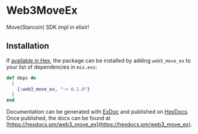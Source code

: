 # Web3MoveEx

Move(Starcoin) SDK impl in elixir!

## Installation

If [available in Hex](https://hex.pm/docs/publish), the package can be installed
by adding `web3_move_ex` to your list of dependencies in `mix.exs`:

```elixir
def deps do
  [
    {:web3_move_ex, "~> 0.1.0"}
  ]
end
```

Documentation can be generated with [ExDoc](https://github.com/elixir-lang/ex_doc)
and published on [HexDocs](https://hexdocs.pm). Once published, the docs can
be found at [https://hexdocs.pm/web3_move_ex](https://hexdocs.pm/web3_move_ex).


